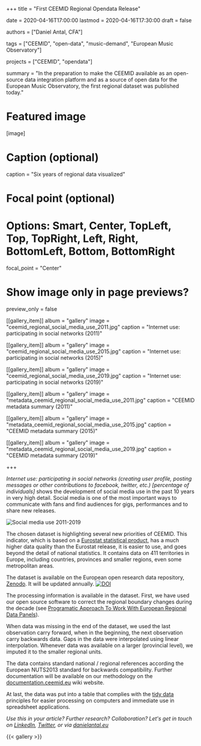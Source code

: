 +++
title = "First CEEMID Regional Opendata Release"

date = 2020-04-16T17:00:00
lastmod = 2020-04-16T17:30:00
draft = false

authors = ["Daniel Antal, CFA"]

tags = ["CEEMID", "open-data", "music-demand", "European Music Observatory"]

projects = ["CEEMID", "opendata"]

summary = "In the preparation to make the CEEMID available as an open-source data integration platform and as a source of open data for the European Music Observatory, the first regional dataset was published today."

# Featured image
[image]
  # Caption (optional)
  caption = "Six years of regional data visualized"

  # Focal point (optional)
  # Options: Smart, Center, TopLeft, Top, TopRight, Left, Right, BottomLeft, Bottom, BottomRight
  focal_point = "Center"

  # Show image only in page previews?
  preview_only = false
  
[[gallery_item]]
album = "gallery"
image = "ceemid_regional_social_media_use_2011.jpg"
caption = "Internet use: participating in social networks (2011)"

[[gallery_item]]
album = "gallery"
image = "ceemid_regional_social_media_use_2015.jpg"
caption = "Internet use: participating in social networks (2015)"

[[gallery_item]]
album = "gallery"
image = "ceemid_regional_social_media_use_2019.jpg"
caption = "Internet use: participating in social networks (2019)"

[[gallery_item]]
album = "gallery"
image = "metadata_ceemid_regional_social_media_use_2011.jpg"
caption = "CEEMID metadata summary (2011)"

[[gallery_item]]
album = "gallery"
image = "metadata_ceemid_regional_social_media_use_2015.jpg"
caption = "CEEMID metadata summary (2015)"


[[gallery_item]]
album = "gallery"
image = "metadata_ceemid_regional_social_media_use_2019.jpg"
caption = "CEEMID metadata summary (2019)"


+++

_Internet use: participating in social networks (creating user profile, posting messages or other contributions to facebook, twitter, etc.) [percentage of individuals]_ shows the development of social media use in the past 10 years in very high detail.  Social media is one of the most important ways to communicate with fans and find audiences for gigs, performances and to share new releases.

![Social media use 2011-2019](/img/dataanimation/internet_use_social_networks.gif)

The chosen dataset is highlighting several new priorities of CEEMID.  This indicator, which is based on a [Eurostat statistical product](https://appsso.eurostat.ec.europa.eu/nui/show.do?dataset=isoc_r_iuse_i&lang=en), has a much higher data quality than the Eurostat release, it is easier to use, and goes beyond the detail of national statistics.  It contains data on 411 territories in Europe, including countries, provinces and smaller regions, even some metropolitan areas.

The dataset is available on the European open research data repository, [Zenodo](https://zenodo.org/record/3754574#.XpimX8gzbIU). It will be updated annually. [![DOI](https://zenodo.org/badge/DOI/10.5281/zenodo.3754574.svg)](https://doi.org/10.5281/zenodo.3754574) 

The processing information is available in the dataset.  First, we have used our open source software to correct the regional boundary changes during the decade (see [Programatic Approach To Work With European Regional Data Panels](/post/2020-02-13-regional_eurostat/)).

When data was missing in the end of the dataset, we used the last observation carry forward, when in the beginning, the next observation carry backwards data.  Gaps in the data were interpolated using linear interpolation. Whenever data was available on a larger (provincial level), we imputed it to the smaller regional units. 

The data contains standard national / regional references according the European NUTS2013 standard for backwards compatibility. Further documentation will be available on our methodology on the [documentation.ceemid.eu](https://documentation.ceemid.eu) wiki website.

At last, the data was put into a table that complies with the [tidy data](https://www.jstatsoft.org/article/view/v059i10) principles for easier processing on computers and immediate use in spreadsheet applications. 

_Use this in your article? Further research? Collaboration? Let's get in touch on [LinkedIn](https://www.linkedin.com/in/antaldaniel/), [Twitter](https://twitter.com/antaldaniel), or via [danielantal.eu](https://danielantal.eu/#contact)_


{{< gallery >}} 

